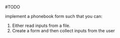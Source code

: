 #TODO

implement a phonebook form 
such that you can:
1. Either read inputs from a file.
2. Create a form and then collect inputs from the user